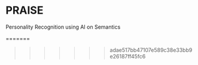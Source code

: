 # PRAISE
Personality Recognition using AI on Semantics

=======



>>>>>>> adae517bb47107e589c38e33bb9e26187ff45fc6
